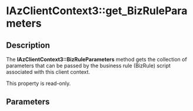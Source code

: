 # IAzClientContext3::get_BizRuleParameters

## Description

The **IAzClientContext3::BizRuleParameters** method gets the collection of parameters that can be passed by the business rule (BizRule) script associated with this client context.

This property is read-only.

## Parameters